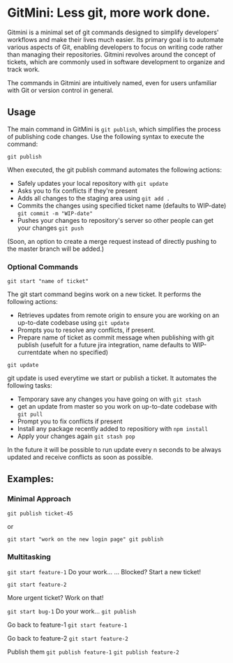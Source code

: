 # GitMini: Less git, more work done.


Gitmini is a minimal set of git commands designed to simplify developers' workflows and make their lives much easier. 
Its primary goal is to automate various aspects of Git, enabling developers to focus on writing code rather than managing their repositories. 
Gitmini revolves around the concept of tickets, which are commonly used in software development to organize and track work.


The commands in Gitmini are intuitively named, even for users unfamiliar with Git or version control in general.



## Usage


The main command in GitMini is `git publish`, which simplifies the process of publishing code changes. Use the following syntax to execute the command:


`git publish`


When executed, the git publish command automates the following actions:
  - Safely updates your local repository with `git update`
  - Asks you to fix conflicts if they're present
  - Adds all changes to the staging area using `git add .`
  - Commits the changes using specified ticket name (defaults to WIP-date) `git commit -m "WIP-date"`
  - Pushes your changes to repository's server so other people can get your changes `git push`

(Soon, an option to create a merge request instead of directly pushing to the master branch will be added.)



### Optional Commands


`git start "name of ticket"`




The git start command begins work on a new ticket. It performs the following actions:
  - Retrieves updates from remote origin to ensure you are working on an up-to-date codebase using `git update`
  - Prompts you to resolve any conflicts, if present.
  - Prepare name of ticket as commit message when publishing with git publish (usefult for a future jira integration, name defaults to WIP-currentdate when no specified)


`git update`




git update is used everytime we start or publish a ticket. It automates the following tasks:
  - Temporary save any changes you have going on with `git stash`
  - get an update from master so you work on up-to-date codebase with `git pull`
  - Prompt you to fix conflicts if present
  - Install any package recently added to repositiory with `npm install`
  - Apply your changes again `git stash pop`

In the future it will be possible to run update every n seconds to be always updated and receive conflicts as soon as possible.



## Examples: 


### Minimal Approach

`git publish ticket-45`

 or

`git start "work on the new login page"
git publish`


### Multitasking

`git start feature-1`
Do your work...
...
Blocked? Start a new ticket!

`git start feature-2`

More urgent ticket? Work on that!

`git start bug-1`
Do your work...
`git publish`

Go back to feature-1
`git start feature-1`

Go back to feature-2
`git start feature-2`

Publish them
`git publish feature-1`
`git publish feature-2`




